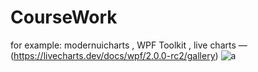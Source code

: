 # CourseWork

for example: modernuicharts ,  WPF Toolkit ,  live charts — (https://livecharts.dev/docs/wpf/2.0.0-rc2/gallery)
![a](https://help4assignment.co.uk/assets/images/Sourcing_a_Supplier.jpg)
